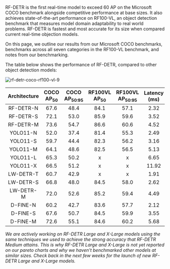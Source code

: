 RF-DETR is the first real-time model to exceed 60 AP on the Microsoft COCO benchmark alongside competitive performance at base sizes. It also achieves state-of-the-art performance on RF100-VL, an object detection benchmark that measures model domain adaptability to real world problems. RF-DETR is fastest and most accurate for its size when compared current real-time objection models.

On this page, we outline our results from our Microsoft COCO benchmarks, benchmarks across all seven categories in the RF100-VL benchmark, and notes from our benchmarking.

The table below shows the performance of RF-DETR, compared to other object detection models:

![rf-detr-coco-rf100-vl-9](https://media.roboflow.com/rfdetr/pareto1.png)

| Architecture | COCO AP<sub>50</sub> |  COCO AP<sub>50:95</sub>   |  RF100VL AP<sub>50</sub>   | RF100VL AP<sub>50:95</sub>  |  Latency (ms)   |   Params (M) |
|:------------:|:--------------------:|:--------------------------:|:--------------------------:|:---------------------------:|:---------------:|-------------:|
|  RF-DETR-N   |         67.6         |            48.4            |            84.1            |            57.1             |      2.32       |         30.5 |
|  RF-DETR-S   |         72.1         |            53.0            |            85.9            |            59.6             |      3.52       |         32.1 |
|  RF-DETR-M   |         73.6         |            54.7            |            86.6            |            60.6             |      4.52       |         33.7 |
|   YOLO11-N   |         52.0         |            37.4            |            81.4            |            55.3             |      2.49       |          2.6 |
|   YOLO11-S   |         59.7         |            44.4            |            82.3            |            56.2             |      3.16       |          9.4 |
|   YOLO11-M   |         64.1         |            48.6            |            82.5            |            56.5             |      5.13       |         20.1 |
|   YOLO11-L   |         65.3         |            50.2            |             x              |              x              |      6.65       |         25.3 |
|   YOLO11-X   |         66.5         |            51.2            |             x              |              x              |      11.92      |         56.9 |
|  LW-DETR-T   |         60.7         |            42.9            |             x              |              x              |      1.91       |         12.1 |
|  LW-DETR-S   |         66.8         |            48.0            |            84.5            |            58.0             |      2.62       |         14.6 |
|  LW-DETR-M   |         72.0         |            52.6            |            85.2            |            59.4             |      4.49       |         28.2 |
|   D-FINE-N   |         60.2         |            42.7            |            83.6            |            57.7             |      2.12       |          3.8 |
|   D-FINE-S   |         67.6         |            50.7            |            84.5            |            59.9             |      3.55       |         10.2 |
|   D-FINE-M   |         72.6         |            55.1            |            84.6            |            60.2             |      5.68       |         19.2 |

_We are actively working on RF-DETR Large and X-Large models using the same techniques we used to achieve the strong accuracy that RF-DETR Medium attains. This is why RF-DETR Large and X-Large is not yet reported on our pareto charts and why we haven't benchmarked other models at similar sizes. Check back in the next few weeks for the launch of new RF-DETR Large and X-Large models._